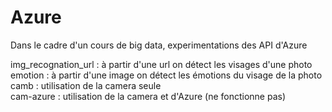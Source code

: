# Azure

Dans le cadre d'un cours de big data, experimentations des API d'Azure <br />

img_recognation_url : à partir d'une url on détect les visages d'une photo <br />
emotion : à partir d'une image on détect les émotions du visage de la photo <br />
camb : utilisation de la camera seule <br />
cam-azure : utilisation de la camera et d'Azure (ne fonctionne pas) <br />

